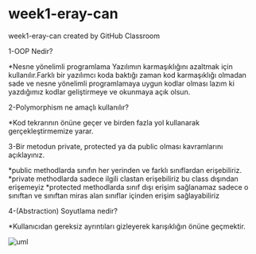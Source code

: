 # week1-eray-can
week1-eray-can created by GitHub Classroom


1-OOP Nedir?

*Nesne yönelimli programlama Yazılımın karmaşıklığını azaltmak için kullanılır.Farklı bir yazılımcı koda baktığı zaman kod karmaşıklığı olmadan sade ve nesne yönelimli programlamaya uygun kodlar olması lazım ki yazdığımız kodlar geliştirmeye ve okunmaya açık olsun.

2-Polymorphism ne amaçlı kullanılır? 

*Kod tekrarının önüne geçer ve birden fazla yol kullanarak gerçekleştirmemize yarar.

3-Bir metodun private, protected ya da public olması kavramlarını açıklayınız.

*public methodlarda sınıfın her yerinden ve farklı sınıflardan erişebiliriz.
*private methodlarda sadece ilgili clastan erişebiliriz bu class dışından erişemeyiz
*protected methodlarda sınıf dışı erişim sağlanamaz sadece o sınıftan ve sınıftan miras alan sınıflar içinden erişim sağlayabiliriz


4-(Abstraction) Soyutlama nedir?

*Kullanıcıdan gereksiz ayrıntıları gizleyerek karışıklığın önüne geçmektir.


![uml](https://user-images.githubusercontent.com/85164822/174446858-519f6cde-46a1-4bff-8e83-86b202aab379.png)
